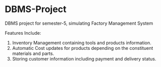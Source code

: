 # DBMS-Project
DBMS project for semester-5, simulating Factory Management System

Features Include:
  1. Inventory Management containing tools and products information.
  2. Automatic Cost updates for products depending on the constituent materials and parts.
  3. Storing customer information including payment and delivery status.
  
